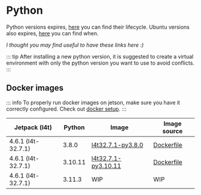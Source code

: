 # Python

Python versions expires, [here](https://devguide.python.org/versions/) you can find their lifecycle.
Ubuntu versions also expires, [here](https://ubuntu.com/about/release-cycle) you can find when.

_I thought you may find useful to have these links here :)_

::: tip
After installing a new python version, it is suggested to create a virtual environment with only the python version you
want to use to avoid conflicts.
:::

## Docker images

::: info
To properly run docker images on jetson, make sure you have it correctly configured. Check
out [docker setup](/getting-started/docker).
:::

| Jetpack (l4t)      | Python  | Image                                                                                                                      | Image source                                                                                                        |
|--------------------|---------|----------------------------------------------------------------------------------------------------------------------------|---------------------------------------------------------------------------------------------------------------------|
| 4.6.1 (l4t-32.7.1) | 3.8.0   | [l4t32.7.1-py3.8.0](https://github.com/lanzani/jetson-libraries/pkgs/container/python/159297763?tag=l4t32.7.1-py3.8.0)     | [Dockerfile](https://github.com/lanzani/jetson-libraries/tree/main/libraries/python/l4t32.7.1/py3.8.0/Dockerfile)   |
| 4.6.1 (l4t-32.7.1) | 3.10.11 | [l4t32.7.1-py3.10.11](https://github.com/lanzani/jetson-libraries/pkgs/container/python/159352367?tag=l4t32.7.1-py3.10.11) | [Dockerfile](https://github.com/lanzani/jetson-libraries/tree/main/libraries/python/l4t32.7.1/py3.10.11/Dockerfile) |
| 4.6.1 (l4t-32.7.1) | 3.11.3  | WIP                                                                                                                        | WIP                                                                                                                 |
